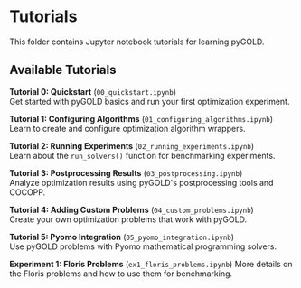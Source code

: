 # Tutorials

This folder contains Jupyter notebook tutorials for learning pyGOLD.

## Available Tutorials

**Tutorial 0: Quickstart** (`00_quickstart.ipynb`)  
Get started with pyGOLD basics and run your first optimization experiment.

**Tutorial 1: Configuring Algorithms** (`01_configuring_algorithms.ipynb`)  
Learn to create and configure optimization algorithm wrappers.

**Tutorial 2: Running Experiments** (`02_running_experiments.ipynb`)  
Learn about the `run_solvers()` function for benchmarking experiments.

**Tutorial 3: Postprocessing Results** (`03_postprocessing.ipynb`)  
Analyze optimization results using pyGOLD's postprocessing tools and COCOPP.

**Tutorial 4: Adding Custom Problems** (`04_custom_problems.ipynb`)  
Create your own optimization problems that work with pyGOLD.

**Tutorial 5: Pyomo Integration** (`05_pyomo_integration.ipynb`)  
Use pyGOLD problems with Pyomo mathematical programming solvers.

**Experiment 1: Floris Problems** (`ex1_floris_problems.ipynb`)
More details on the Floris problems and how to use them for benchmarking.
